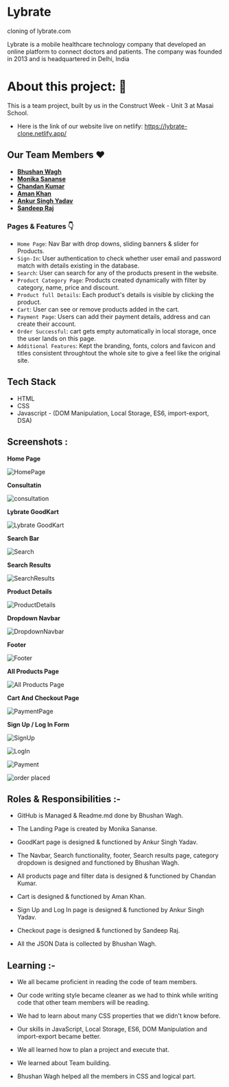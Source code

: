 # Lybrate
cloning of lybrate.com


Lybrate is a mobile healthcare technology company that developed an online platform to connect doctors and patients. The company was founded in 2013 and is headquartered in Delhi, India

# About this project: 🙌

This is a team project, built by us in the Construct Week - Unit 3 at Masai School.

- Here is the link of our website live on netlify: https://lybrate-clone.netlify.app/

## Our Team Members ❤️

- **[ Bhushan Wagh](https://github.com/Bhushan-Wagh98)**
- **[Monika Sananse](https://github.com/monikasananse)**
- **[Chandan Kumar](https://github.com/Goluchandan)**
- **[Aman Khan](https://github.com/LastNameKhan)**
- **[Ankur Singh Yadav](https://github.com/AnkurSinghYadav09)**
- **[Sandeep Raj](https://github.com/rajsandeep257)**

### Pages & Features 👇

- `Home Page`: Nav Bar with drop downs, sliding banners & slider for Products.
- `Sign-In`: User authentication to check whether user email and password match with details existing in the database.
- `Search`: User can search for any of the products present in the website.
- `Product Category Page`: Products created dynamically with filter by category, name, price and discount.
- `Product full Details`: Each product's details is visible by clicking the product.
- `Cart`: User can see or remove products added in the cart.
- `Payment Page`: Users can add their payment details, address and can create their account.
- `Order Successful`: cart gets empty automatically in local storage, once the user lands on this page.
- `Additional Features`: Kept the branding, fonts, colors and favicon and titles consistent throughtout the whole site to give a feel like the original site.

## Tech Stack

- HTML
- CSS
- Javascript - (DOM Manipulation, Local Storage, ES6, import-export, DSA)

## Screenshots :

**Home Page**

![HomePage](https://github.com/Bhushan-Wagh98/lybrate/blob/main/project%20images/Screenshot%20(517).png)

**Consultatin**

![consultation](https://github.com/Bhushan-Wagh98/lybrate/blob/main/project%20images/Screenshot%20(523).png)

**Lybrate GoodKart**

![Lybrate GoodKart](https://github.com/Bhushan-Wagh98/lybrate/blob/main/project%20images/Screenshot%20(518).png)

**Search Bar**

![Search](https://github.com/Bhushan-Wagh98/lybrate/blob/main/project%20images/Screenshot%20(519).png)

**Search Results**

![SearchResults](https://github.com/Bhushan-Wagh98/lybrate/blob/main/project%20images/Screenshot%20(532).png)

**Product Details**

![ProductDetails](https://github.com/Bhushan-Wagh98/lybrate/blob/main/project%20images/Screenshot%20(522).png)

**Dropdown Navbar**

![DropdownNavbar](https://github.com/Bhushan-Wagh98/lybrate/blob/main/project%20images/Screenshot%20(520).png)

**Footer**

![Footer](https://github.com/Bhushan-Wagh98/lybrate/blob/main/project%20images/Screenshot%20(533).png)

**All Products Page**

![All Products Page](https://github.com/Bhushan-Wagh98/lybrate/blob/main/project%20images/Screenshot%20(534).png)

**Cart And Checkout Page**

![PaymentPage](https://github.com/Bhushan-Wagh98/lybrate/blob/main/project%20images/Screenshot%20(524).png)

**Sign Up / Log In Form**

![SignUp](https://github.com/Bhushan-Wagh98/lybrate/blob/main/project%20images/Screenshot%20(525).png)

![LogIn](https://github.com/Bhushan-Wagh98/lybrate/blob/main/project%20images/Screenshot%20(526).png)

![Payment](https://github.com/Bhushan-Wagh98/lybrate/blob/main/project%20images/Screenshot%20(527).png)

![order placed](https://github.com/Bhushan-Wagh98/lybrate/blob/main/project%20images/Screenshot%20(531).png)

## Roles & Responsibilities :-

- GitHub is Managed & Readme.md done by Bhushan Wagh.

- The Landing Page is created by Monika Sananse.

- GoodKart page is designed & functioned by Ankur Singh Yadav.

- The Navbar, Search functionality, footer, Search results page, category dropdown is designed and functioned by Bhushan Wagh.

- All products page and filter data is designed & functioned by Chandan Kumar.

- Cart is designed & functioned by Aman Khan.

- Sign Up and Log In page is designed & functioned by Ankur Singh Yadav.

- Checkout page is designed & functioned by Sandeep Raj.

- All the JSON Data is collected by Bhushan Wagh.


## Learning :-

- We all became proficient in reading the code of team members.

- Our code writing style became cleaner as we had to think while writing code that other team members will be reading.

- We had to learn about many CSS properties that we didn't know before.

- Our skills in JavaScript, Local Storage, ES6, DOM Manipulation and import-export became better.

- We all learned how to plan a project and execute that.

- We learned about Team building.

- Bhushan Wagh helped all the members in CSS and logical part.
